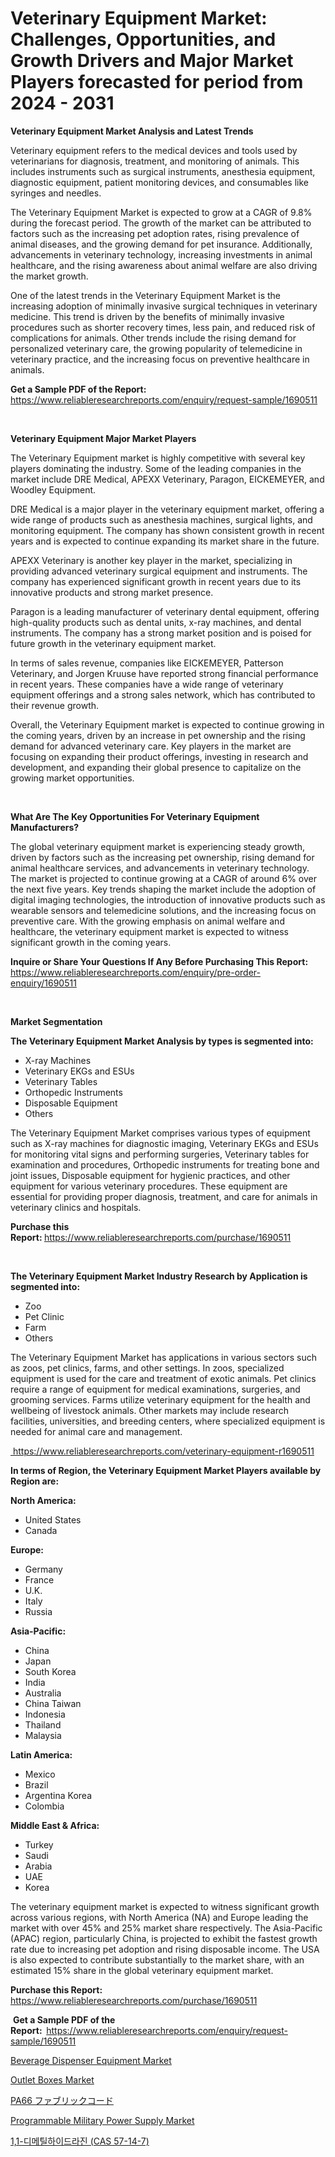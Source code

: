 <p><h1>Veterinary Equipment Market: Challenges, Opportunities, and Growth Drivers and Major Market Players forecasted for period from 2024 - 2031</h1></p><p><strong>Veterinary Equipment Market Analysis and Latest Trends</strong></p>
<p><p>Veterinary equipment refers to the medical devices and tools used by veterinarians for diagnosis, treatment, and monitoring of animals. This includes instruments such as surgical instruments, anesthesia equipment, diagnostic equipment, patient monitoring devices, and consumables like syringes and needles.</p><p>The Veterinary Equipment Market is expected to grow at a CAGR of 9.8% during the forecast period. The growth of the market can be attributed to factors such as the increasing pet adoption rates, rising prevalence of animal diseases, and the growing demand for pet insurance. Additionally, advancements in veterinary technology, increasing investments in animal healthcare, and the rising awareness about animal welfare are also driving the market growth.</p><p>One of the latest trends in the Veterinary Equipment Market is the increasing adoption of minimally invasive surgical techniques in veterinary medicine. This trend is driven by the benefits of minimally invasive procedures such as shorter recovery times, less pain, and reduced risk of complications for animals. Other trends include the rising demand for personalized veterinary care, the growing popularity of telemedicine in veterinary practice, and the increasing focus on preventive healthcare in animals.</p></p>
<p><strong>Get a Sample PDF of the Report:&nbsp;</strong> <a href="https://www.reliableresearchreports.com/enquiry/request-sample/1690511">https://www.reliableresearchreports.com/enquiry/request-sample/1690511</a></p>
<p>&nbsp;</p>
<p><strong>Veterinary Equipment Major Market Players</strong></p>
<p><p>The Veterinary Equipment market is highly competitive with several key players dominating the industry. Some of the leading companies in the market include DRE Medical, APEXX Veterinary, Paragon, EICKEMEYER, and Woodley Equipment.</p><p>DRE Medical is a major player in the veterinary equipment market, offering a wide range of products such as anesthesia machines, surgical lights, and monitoring equipment. The company has shown consistent growth in recent years and is expected to continue expanding its market share in the future.</p><p>APEXX Veterinary is another key player in the market, specializing in providing advanced veterinary surgical equipment and instruments. The company has experienced significant growth in recent years due to its innovative products and strong market presence.</p><p>Paragon is a leading manufacturer of veterinary dental equipment, offering high-quality products such as dental units, x-ray machines, and dental instruments. The company has a strong market position and is poised for future growth in the veterinary equipment market.</p><p>In terms of sales revenue, companies like EICKEMEYER, Patterson Veterinary, and Jorgen Kruuse have reported strong financial performance in recent years. These companies have a wide range of veterinary equipment offerings and a strong sales network, which has contributed to their revenue growth.</p><p>Overall, the Veterinary Equipment market is expected to continue growing in the coming years, driven by an increase in pet ownership and the rising demand for advanced veterinary care. Key players in the market are focusing on expanding their product offerings, investing in research and development, and expanding their global presence to capitalize on the growing market opportunities.</p></p>
<p>&nbsp;</p>
<p><strong>What Are The Key Opportunities For Veterinary Equipment Manufacturers?</strong></p>
<p><p>The global veterinary equipment market is experiencing steady growth, driven by factors such as the increasing pet ownership, rising demand for animal healthcare services, and advancements in veterinary technology. The market is projected to continue growing at a CAGR of around 6% over the next five years. Key trends shaping the market include the adoption of digital imaging technologies, the introduction of innovative products such as wearable sensors and telemedicine solutions, and the increasing focus on preventive care. With the growing emphasis on animal welfare and healthcare, the veterinary equipment market is expected to witness significant growth in the coming years.</p></p>
<p><strong>Inquire or Share Your Questions If Any Before Purchasing This Report:</strong> <a href="https://www.reliableresearchreports.com/enquiry/pre-order-enquiry/1690511">https://www.reliableresearchreports.com/enquiry/pre-order-enquiry/1690511</a></p>
<p>&nbsp;</p>
<p><strong>Market Segmentation</strong></p>
<p><strong>The Veterinary Equipment Market Analysis by types is segmented into:</strong></p>
<p><ul><li>X-ray Machines</li><li>Veterinary EKGs and ESUs</li><li>Veterinary Tables</li><li>Orthopedic Instruments</li><li>Disposable Equipment</li><li>Others</li></ul></p>
<p><p>The Veterinary Equipment Market comprises various types of equipment such as X-ray machines for diagnostic imaging, Veterinary EKGs and ESUs for monitoring vital signs and performing surgeries, Veterinary tables for examination and procedures, Orthopedic instruments for treating bone and joint issues, Disposable equipment for hygienic practices, and other equipment for various veterinary procedures. These equipment are essential for providing proper diagnosis, treatment, and care for animals in veterinary clinics and hospitals.</p></p>
<p><strong>Purchase this Report:&nbsp;</strong><a href="https://www.reliableresearchreports.com/purchase/1690511">https://www.reliableresearchreports.com/purchase/1690511</a></p>
<p>&nbsp;</p>
<p><strong>The Veterinary Equipment Market Industry Research by Application is segmented into:</strong></p>
<p><ul><li>Zoo</li><li>Pet Clinic</li><li>Farm</li><li>Others</li></ul></p>
<p><p>The Veterinary Equipment Market has applications in various sectors such as zoos, pet clinics, farms, and other settings. In zoos, specialized equipment is used for the care and treatment of exotic animals. Pet clinics require a range of equipment for medical examinations, surgeries, and grooming services. Farms utilize veterinary equipment for the health and wellbeing of livestock animals. Other markets may include research facilities, universities, and breeding centers, where specialized equipment is needed for animal care and management.</p></p>
<p><a href="https://www.reliableresearchreports.com/veterinary-equipment-r1690511">&nbsp;https://www.reliableresearchreports.com/veterinary-equipment-r1690511</a></p>
<p><strong>In terms of Region, the Veterinary Equipment Market Players available by Region are:</strong></p>
<p>
    <p> <strong> North America: </strong>
        <ul>
            <li>United States</li>
            <li>Canada</li>
        </ul>
        </p> 
    <p> <strong> Europe: </strong>
        <ul>
            <li>Germany</li>
            <li>France</li>
            <li>U.K.</li>
            <li>Italy</li>
            <li>Russia</li>
        </ul>
        </p> 
    <p> <strong> Asia-Pacific: </strong>
        <ul>
            <li>China</li>
            <li>Japan</li>
            <li>South Korea</li>
            <li>India</li>
            <li>Australia</li>
            <li>China Taiwan</li>
            <li>Indonesia</li>
            <li>Thailand</li>
            <li>Malaysia</li>
        </ul>
        </p> 
    <p> <strong> Latin America: </strong>
        <ul>
            <li>Mexico</li>
            <li>Brazil</li>
            <li>Argentina Korea</li>
            <li>Colombia</li>
        </ul>
        </p> 
    <p> <strong> Middle East & Africa: </strong>
        <ul>
            <li>Turkey</li>
            <li>Saudi</li>
            <li>Arabia</li>
            <li>UAE</li>
            <li>Korea</li>
        </ul>
    </p>
    </p>
<p><p>The veterinary equipment market is expected to witness significant growth across various regions, with North America (NA) and Europe leading the market with over 45% and 25% market share respectively. The Asia-Pacific (APAC) region, particularly China, is projected to exhibit the fastest growth rate due to increasing pet adoption and rising disposable income. The USA is also expected to contribute substantially to the market share, with an estimated 15% share in the global veterinary equipment market.</p></p>
<p><strong>Purchase this Report: </strong><a href="https://www.reliableresearchreports.com/purchase/1690511">https://www.reliableresearchreports.com/purchase/1690511</a></p>
<p>&nbsp;<strong>Get a Sample PDF of the Report:&nbsp;&nbsp;</strong><a href="https://www.reliableresearchreports.com/enquiry/request-sample/1690511">https://www.reliableresearchreports.com/enquiry/request-sample/1690511</a></p>
<p><strong></strong></p>
<p><p><a href="https://github.com/yazulaeha/Market-Research-Report-List-1/blob/main/beverage-dispenser-equipment-market.md">Beverage Dispenser Equipment Market</a></p><p><a href="https://issuu.com/reportprime-2/docs/outlet-boxes-market-size-2030.pptx">Outlet Boxes Market</a></p><p><a href="https://github.com/KenyonJohns/Market-Research-Report-List-1/blob/main/9024735167833.md">PA66 ファブリックコード</a></p><p><a href="https://github.com/fkhcgcyl33/Market-Research-Report-List-1/blob/main/programmable-military-power-supply-market.md">Programmable Military Power Supply Market</a></p><p><a href="https://github.com/fredrickeglers/Market-Research-Report-List-3/blob/main/4347447181425.md">1,1-디메틸하이드라진 (CAS 57-14-7)</a></p></p>